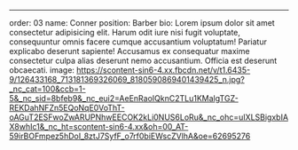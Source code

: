 ---

order: 03
name: Conner
position: Barber
bio: Lorem ipsum dolor sit amet consectetur adipisicing elit. Harum odit iure nisi fugit voluptate, consequuntur omnis facere cumque accusantium voluptatum! Pariatur explicabo deserunt sapiente! Accusamus ex consequatur maxime consectetur culpa alias deserunt nemo accusantium. Officia est deserunt obcaecati.
image: https://scontent-sin6-4.xx.fbcdn.net/v/t1.6435-9/126433168_713181369326069_8180590869401439425_n.jpg?_nc_cat=100&ccb=1-5&_nc_sid=8bfeb9&_nc_eui2=AeEnRaoIQknC2TLu1KMalgTGZ-REKDahNFZn5EQoNqE0VoThT-oAGuT2ESFwoZwARUPNhwEECOK2kLi0NUS6LoRu&_nc_ohc=uIXLSBigxbIAX8whIc1&_nc_ht=scontent-sin6-4.xx&oh=00_AT-59irBOFmpez5hDoI_8ztJ7SyfF_o7rf0biEWscZVlhA&oe=62695276
